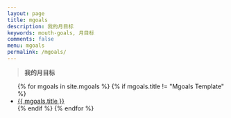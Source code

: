 ```yaml
---
layout: page
title: mgoals
description: 我的月目标
keywords: mouth-goals, 月目标
comments: false
menu: mgoals
permalink: /mgoals/
---
```


> **我的月目标**

<ul class="listing">
{% for mgoals in site.mgoals %}
{% if mgoals.title != "Mgoals Template" %}
<li class="listing-item"><a href="{{ site.url }}{{ mgoals.url }}">{{ mgoals.title }}</a></li>
{% endif %}
{% endfor %}
</ul>
